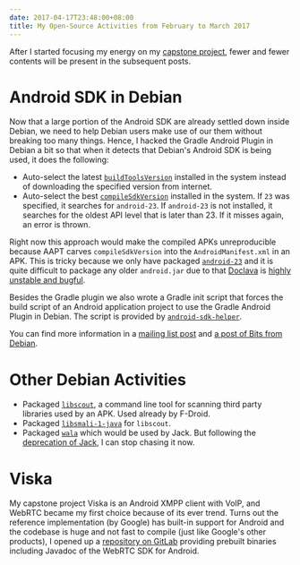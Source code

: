 ```yaml
---
date: 2017-04-17T23:48:00+08:00
title: My Open-Source Activities from February to March 2017
---
```


After I started focusing my energy on my [capstone project](https://viska.chat), fewer and fewer contents will be present in the subsequent posts.

Android SDK in Debian
=====================

Now that a large portion of the Android SDK are already settled down inside Debian, we need to help Debian users make use of our them without breaking too many things. Hence, I hacked the Gradle Android Plugin in Debian a bit so that when it detects that Debian's Android SDK is being used, it does the following:

  * Auto-select the latest [`buildToolsVersion`](https://google.github.io/android-gradle-dsl/current/com.android.build.gradle.BaseExtension.html#com.android.build.gradle.BaseExtension:buildToolsVersion) installed in the system instead of downloading the specified version from internet.
  * Auto-select the best [`compileSdkVersion`](https://google.github.io/android-gradle-dsl/current/com.android.build.gradle.BaseExtension.html#com.android.build.gradle.BaseExtension:compileSdkVersion) installed in the system. If `23` was specified, it searches for `android-23`. If `android-23` is not installed, it searches for the oldest API level that is later than 23. If it misses again, an error is thrown.

Right now this approach would make the compiled APKs unreproducible because AAPT carves `compileSdkVersion` into the `AndroidManifest.xml` in an APK. This is tricky because we only have packaged [`android-23`](https://packages.debian.org/unstable/android-sdk-platform-23) and it is quite difficult to package any older `android.jar` due to that [Doclava](https://packages.debian.org/unstable/doclava-aosp) is [highly unstable and bugful](https://lists.alioth.debian.org/pipermail/android-tools-devel/2017q1/002519.html).

Besides the Gradle plugin we also wrote a Gradle init script that forces the build script of an Android application project to use the Gradle Android Plugin in Debian. The script is provided by [`android-sdk-helper`](https://packages.debian.org/unstable/android-sdk-helper).

You can find more information in a [mailing list post](https://lists.alioth.debian.org/pipermail/android-tools-devel/2017q1/002570.html) and [a post of Bits from Debian](https://bits.debian.org/2017/03/build-android-apps-with-debian.html).

Other Debian Activities
=======================

  * Packaged [`libscout`](https://tracker.debian.org/pkg/libscout), a command line tool for scanning third party libraries used by an APK. Used already by F-Droid.
  * Packaged [`libsmali-1-java`](https://tracker.debian.org/pkg/libsmali-1-java) for `libscout`.
  * Packaged [`wala`](https://tracker.debian.org/pkg/wala) which would be used by Jack. But following the [deprecation of Jack](https://android-developers.googleblog.com/2017/03/future-of-java-8-language-feature.html), I can stop chasing it now.

Viska
=====

My capstone project Viska is an Android XMPP client with VoIP, and WebRTC became my first choice because of its ever trend. Turns out the reference implementation (by Google) has built-in support for Android and the codebase is huge and not fast to compile (just like Google's other products), I opened up a [repository on GitLab](https://gitlab.com/seamlik/prebuilts-webrtc-android) providing prebuilt binaries including Javadoc of the WebRTC SDK for Android.